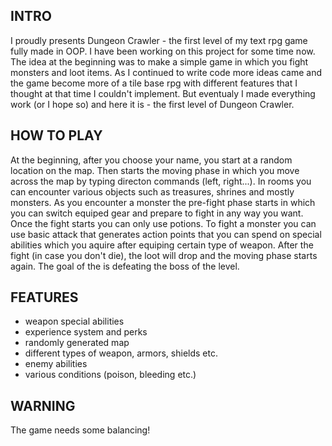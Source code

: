 ## INTRO

I proudly presents Dungeon Crawler - the first level of my text rpg game fully made in OOP.
I have been working on this project for some time now. The idea at the beginning was to make a simple game in which you fight monsters and loot items.
As I continued to write code more ideas came and the game become more of a tile base rpg with different features that I thought at that time I couldn't implement.
But eventualy I made everything work (or I hope so) and here it is - the first level of Dungeon Crawler.


## HOW TO PLAY

At the beginning, after you choose your name, you start at a random location on the map. Then starts the moving phase in which you move across the map by typing directon commands (left, right...).
In rooms you can encounter various objects such as treasures, shrines and mostly monsters.
As you encounter a monster the pre-fight phase starts in which you can switch equiped gear and prepare to fight in any way you want. Once the fight starts you
can only use potions.
To fight a monster you can use basic attack that generates action points that you can spend on special abilities which you aquire after equiping certain type of weapon.
After the fight (in case you don't die), the loot will drop and the moving phase starts again.
The goal of the is defeating the boss of the level.


## FEATURES

- weapon special abilities
- experience system and perks
- randomly generated map
- different types of weapon, armors, shields etc.
- enemy abilities 
- various conditions (poison, bleeding etc.)

## WARNING
The game needs some balancing!
